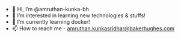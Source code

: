 - 👋 Hi, I’m @amruthan-kunka-bh
- 👀 I’m interested in learning new technologies & stuffs!
- 🌱 I’m currently learning docker!
- 📫 How to reach me - amruthan.kunkasridhar@bakerhughes.com

<!---
AmruthanKunka/AmruthanKunka is a ✨ special ✨ repository because its `README.md` (this file) appears on your GitHub profile.
You can click the Preview link to take a look at your changes.
--->
